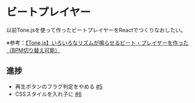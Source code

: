 # ビートプレイヤー

以前Tone.jsを使って作ったビートプレイヤーをReactでつくりなおしたい。

※参考：[【Tone.js】いろいろなリズムが鳴らせるビート・プレイヤーを作った（BPM切り替え可能）](https://www.i-ryo.com/entry/2020/06/20/055657)

## 進捗

- 再生ボタンのフラグ判定をやめる [#5](https://github.com/ryo-i/beat-player/issues/5)
- CSSスタイルを入れ子に [#6](https://github.com/ryo-i/beat-player/issues/6)
